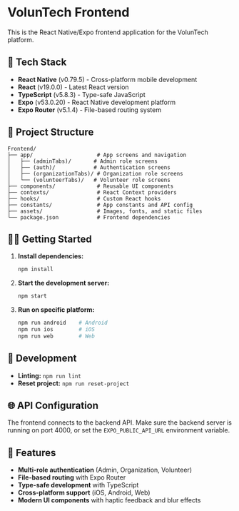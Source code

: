 # VolunTech Frontend

This is the React Native/Expo frontend application for the VolunTech platform.

## 🚀 Tech Stack

- **React Native** (v0.79.5) - Cross-platform mobile development
- **React** (v19.0.0) - Latest React version
- **TypeScript** (v5.8.3) - Type-safe JavaScript
- **Expo** (v53.0.20) - React Native development platform
- **Expo Router** (v5.1.4) - File-based routing system

## 📁 Project Structure

```
Frontend/
├── app/                    # App screens and navigation
│   ├── (adminTabs)/       # Admin role screens
│   ├── (auth)/            # Authentication screens
│   ├── (organizationTabs)/ # Organization role screens
│   └── (volunteerTabs)/   # Volunteer role screens
├── components/             # Reusable UI components
├── contexts/               # React Context providers
├── hooks/                  # Custom React hooks
├── constants/              # App constants and API config
├── assets/                 # Images, fonts, and static files
└── package.json            # Frontend dependencies
```

## 🏃‍♂️ Getting Started

1. **Install dependencies:**
   ```bash
   npm install
   ```

2. **Start the development server:**
   ```bash
   npm start
   ```

3. **Run on specific platform:**
   ```bash
   npm run android    # Android
   npm run ios        # iOS
   npm run web        # Web
   ```

## 🔧 Development

- **Linting:** `npm run lint`
- **Reset project:** `npm run reset-project`

## 🌐 API Configuration

The frontend connects to the backend API. Make sure the backend server is running on port 4000, or set the `EXPO_PUBLIC_API_URL` environment variable.

## 📱 Features

- **Multi-role authentication** (Admin, Organization, Volunteer)
- **File-based routing** with Expo Router
- **Type-safe development** with TypeScript
- **Cross-platform support** (iOS, Android, Web)
- **Modern UI components** with haptic feedback and blur effects
